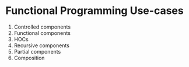 # Functional Programming Use-cases

1. Controlled components
2. Functional components
3. HOCs
4. Recursive components
5. Partial components
6. Composition

